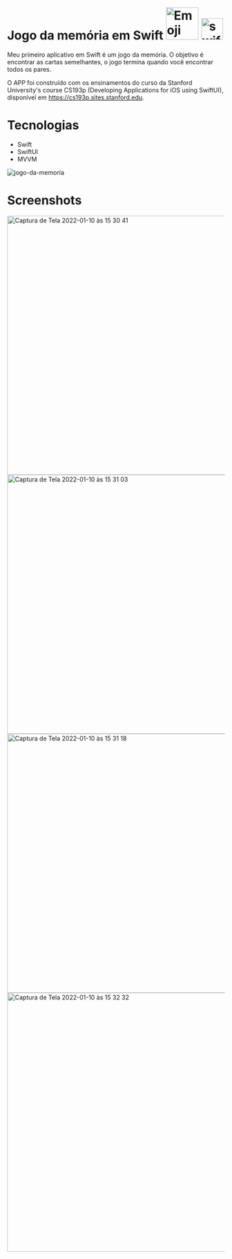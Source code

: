 # Jogo da memória em Swift <img width="75" alt="Emoji" src="https://user-images.githubusercontent.com/31116694/148824721-6eb57ebd-c232-457d-b98c-f778c64fa240.png"> <img width="50" alt= "swift" src="https://user-images.githubusercontent.com/31116694/148864090-05648457-07da-4834-bc3e-36e3e6782065.png">



Meu primeiro aplicativo em Swift é um jogo da memória. O objetivo é encontrar as cartas semelhantes, o jogo termina quando você encontrar todos os pares. 

O APP foi construído com os ensinamentos do curso da Stanford University's course CS193p (Developing Applications for iOS using SwiftUI), disponível em
https://cs193p.sites.stanford.edu. 

# Tecnologias
* Swift
* SwiftUI
* MVVM

![jogo-da-memoria](https://user-images.githubusercontent.com/31116694/148823467-1843990b-b29d-4bec-82d2-86edca37e3a8.gif)

# Screenshots

<img width="600" alt="Captura de Tela 2022-01-10 às 15 30 41" src="https://user-images.githubusercontent.com/31116694/148819577-449c02e7-14aa-447a-ac58-92b975eef0ee.png"> 

<img width="600" alt="Captura de Tela 2022-01-10 às 15 31 03" src="https://user-images.githubusercontent.com/31116694/148819831-403c6a0d-88db-4697-8eda-cf86681fbf03.png">
<img width="600" alt="Captura de Tela 2022-01-10 às 15 31 18" src="https://user-images.githubusercontent.com/31116694/148819854-5c37fbe6-a92e-48d1-9568-18431a9bc5d5.png">
<img width="600" alt="Captura de Tela 2022-01-10 às 15 32 32" src="https://user-images.githubusercontent.com/31116694/148819864-acbb3f07-e8e0-4ea1-9901-5d00f500b7fc.png">


